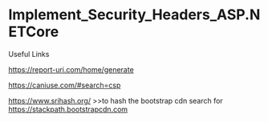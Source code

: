 # Implement_Security_Headers_ASP.NETCore
Useful Links

https://report-uri.com/home/generate

https://caniuse.com/#search=csp

https://www.srihash.org/  >>to hash the bootstrap cdn search for https://stackpath.bootstrapcdn.com

